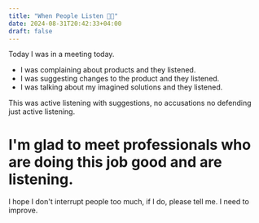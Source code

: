 ```yaml
---
title: "When People Listen 👂🏻"
date: 2024-08-31T20:42:33+04:00
draft: false
---
```




Today I was in a meeting today.

- I was complaining about products and they listened.
- I was suggesting changes to the product and they listened.
- I was talking about my imagined solutions and they listened.

This was active listening with suggestions, no accusations no defending just active listening.

# I'm glad to meet professionals who are doing this job good and are listening.

I hope I don't interrupt people too much, if I do, please tell me. I need to improve.
